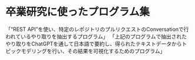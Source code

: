 # 卒業研究に使ったプログラム集 
「“REST API”を使い、特定のレポジトリのプルリクエストのConversationで行われているやり取りを抽出するプログラム」
「上記のプログラムで抽出されたやり取りをChatGPTを通して日本語で要約し、得られたテキストデータからトピックモデリングを行い、その結果を可視化するためのプログラム」
